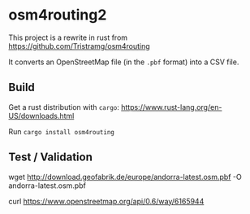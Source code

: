 # osm4routing2

This project is a rewrite in rust from https://github.com/Tristramg/osm4routing

It converts an OpenStreetMap file (in the `.pbf` format) into a CSV file.

## Build
Get a rust distribution with `cargo`: https://www.rust-lang.org/en-US/downloads.html

Run `cargo install osm4routing`

## Test / Validation

wget http://download.geofabrik.de/europe/andorra-latest.osm.pbf -O andorra-latest.osm.pbf


curl https://www.openstreetmap.org/api/0.6/way/6165944

